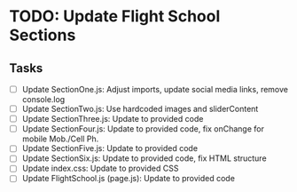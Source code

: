 # TODO: Update Flight School Sections

## Tasks
- [ ] Update SectionOne.js: Adjust imports, update social media links, remove console.log
- [ ] Update SectionTwo.js: Use hardcoded images and sliderContent
- [ ] Update SectionThree.js: Update to provided code
- [ ] Update SectionFour.js: Update to provided code, fix onChange for mobile Mob./Cell Ph.
- [ ] Update SectionFive.js: Update to provided code
- [ ] Update SectionSix.js: Update to provided code, fix HTML structure
- [ ] Update index.css: Update to provided CSS
- [ ] Update FlightSchool.js (page.js): Update to provided code
